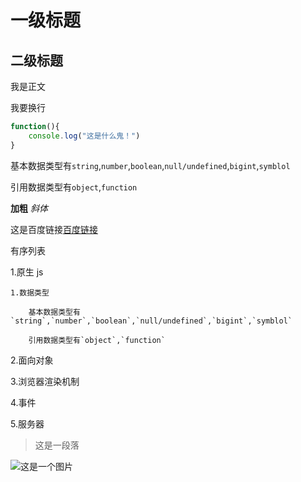 # 一级标题

## 二级标题

我是正文

我要换行

```javascript
function(){
    console.log("这是什么鬼！")
}
```

基本数据类型有`string`,`number`,`boolean`,`null/undefined`,`bigint`,`symblol`

引用数据类型有`object`,`function`

**加粗**
_斜体_

这是百度链接[百度链接](https://www.runoob.com)

有序列表

1.原生 js

    1.数据类型

        基本数据类型有`string`,`number`,`boolean`,`null/undefined`,`bigint`,`symblol`

        引用数据类型有`object`,`function`

2.面向对象

3.浏览器渲染机制

4.事件

5.服务器

> 这是一段落

![这是一个图片]()
